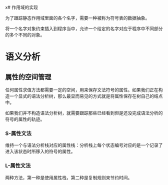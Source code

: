 x# 作用域的实现

为了跟踪静态作用域里面的各个名字，需要一种被称为符号表的数据抽象。

将一个名字对象约束插入到程序当中，允许一个给定的名字对应于程序中不同部分的多个不同的对象。

# 语义分析

## 属性的空间管理

任何属性求值方法都需要一定的空间，用来保存文法符号的属性。如果我们正在构造一个显式的语法分析树，那么最显而易见的方式就是将属性保存在树自己的结点中。

如果我们并不构造语法分析树，就需要跟踪那些已经看到但是还没完成语法分析的符号的属性的轨迹。

### S-属性文法

维持一个与语法分析栈对应的属性栈：分析栈上每个状态编号对应的是一个记录了进入该状态时所移入的符号的属性。

### L-属性文法

两种方法，第一种是使用属性栈，第二种是复制规则来节约时间。
